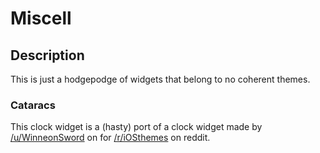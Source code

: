 # Miscell

## Description

This is just a hodgepodge of widgets that belong to no coherent themes.

### Cataracs

This clock widget is a (hasty) port of a clock widget made by [/u/WinneonSword](https://reddit.com/u/WinneonSword) on for [/r/iOSthemes](http:/reddit.com/r/iOSthemes) on reddit.    
